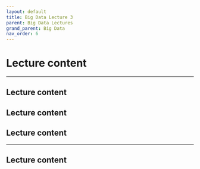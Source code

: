 ```yaml
---
layout: default
title: Big Data Lecture 3
parent: Big Data Lectures
grand_parent: Big Data
nav_order: 6
---
```


# Lecture content
---

## Lecture content


## Lecture content



## Lecture content

---

## Lecture content


